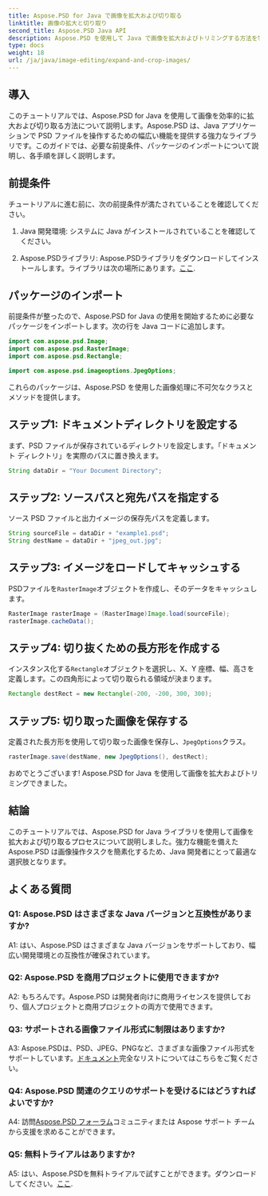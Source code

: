```yaml
---
title: Aspose.PSD for Java で画像を拡大および切り取る
linktitle: 画像の拡大と切り取り
second_title: Aspose.PSD Java API
description: Aspose.PSD を使用して Java で画像を拡大およびトリミングする方法を学びます。効率的な画像処理のためのステップバイステップ ガイド。
type: docs
weight: 18
url: /ja/java/image-editing/expand-and-crop-images/
---
```

## 導入

このチュートリアルでは、Aspose.PSD for Java を使用して画像を効率的に拡大および切り取る方法について説明します。Aspose.PSD は、Java アプリケーションで PSD ファイルを操作するための幅広い機能を提供する強力なライブラリです。このガイドでは、必要な前提条件、パッケージのインポートについて説明し、各手順を詳しく説明します。

## 前提条件

チュートリアルに進む前に、次の前提条件が満たされていることを確認してください。

1. Java 開発環境: システムに Java がインストールされていることを確認してください。

2.  Aspose.PSDライブラリ: Aspose.PSDライブラリをダウンロードしてインストールします。ライブラリは次の場所にあります。[ここ](https://releases.aspose.com/psd/java/).

## パッケージのインポート

前提条件が整ったので、Aspose.PSD for Java の使用を開始するために必要なパッケージをインポートします。次の行を Java コードに追加します。

```java
import com.aspose.psd.Image;
import com.aspose.psd.RasterImage;
import com.aspose.psd.Rectangle;

import com.aspose.psd.imageoptions.JpegOptions;
```

これらのパッケージは、Aspose.PSD を使用した画像処理に不可欠なクラスとメソッドを提供します。

## ステップ1: ドキュメントディレクトリを設定する

まず、PSD ファイルが保存されているディレクトリを設定します。「ドキュメント ディレクトリ」を実際のパスに置き換えます。

```java
String dataDir = "Your Document Directory";
```

## ステップ2: ソースパスと宛先パスを指定する

ソース PSD ファイルと出力イメージの保存先パスを定義します。

```java
String sourceFile = dataDir + "example1.psd";
String destName = dataDir + "jpeg_out.jpg";
```

## ステップ3: イメージをロードしてキャッシュする

 PSDファイルを`RasterImage`オブジェクトを作成し、そのデータをキャッシュします。

```java
RasterImage rasterImage = (RasterImage)Image.load(sourceFile);
rasterImage.cacheData();
```

## ステップ4: 切り抜くための長方形を作成する

インスタンス化する`Rectangle`オブジェクトを選択し、X、Y 座標、幅、高さを定義します。この四角形によって切り取られる領域が決まります。

```java
Rectangle destRect = new Rectangle(-200, -200, 300, 300);
```

## ステップ5: 切り取った画像を保存する

定義された長方形を使用して切り取った画像を保存し、`JpegOptions`クラス。

```java
rasterImage.save(destName, new JpegOptions(), destRect);
```

おめでとうございます! Aspose.PSD for Java を使用して画像を拡大およびトリミングできました。

## 結論

このチュートリアルでは、Aspose.PSD for Java ライブラリを使用して画像を拡大および切り取るプロセスについて説明しました。強力な機能を備えた Aspose.PSD は画像操作タスクを簡素化するため、Java 開発者にとって最適な選択肢となります。

## よくある質問

### Q1: Aspose.PSD はさまざまな Java バージョンと互換性がありますか?

A1: はい、Aspose.PSD はさまざまな Java バージョンをサポートしており、幅広い開発環境との互換性が確保されています。

### Q2: Aspose.PSD を商用プロジェクトに使用できますか?

A2: もちろんです。Aspose.PSD は開発者向けに商用ライセンスを提供しており、個人プロジェクトと商用プロジェクトの両方で使用できます。

### Q3: サポートされる画像ファイル形式に制限はありますか?

 A3: Aspose.PSDは、PSD、JPEG、PNGなど、さまざまな画像ファイル形式をサポートしています。[ドキュメント](https://reference.aspose.com/psd/java/)完全なリストについてはこちらをご覧ください。

### Q4: Aspose.PSD 関連のクエリのサポートを受けるにはどうすればよいですか?

 A4: 訪問[Aspose.PSD フォーラム](https://forum.aspose.com/c/psd/34)コミュニティまたは Aspose サポート チームから支援を求めることができます。

### Q5: 無料トライアルはありますか?

 A5: はい、Aspose.PSDを無料トライアルで試すことができます。ダウンロードしてください。[ここ](https://releases.aspose.com/).